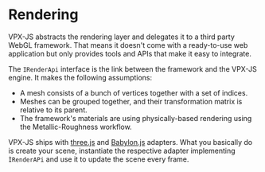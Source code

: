 # Rendering

VPX-JS abstracts the rendering layer and delegates it to a third party WebGL
framework. That means it doesn't come with a ready-to-use web application but
only provides tools and APIs that make it easy to integrate.

The `IRenderApi` interface is the link between the framework and the VPX-JS
engine. It makes the following assumptions:

-   A mesh consists of a bunch of vertices together with a set of indices.
-   Meshes can be grouped together, and their transformation matrix is relative
    to its parent.
-   The framework's materials are using physically-based rendering using the
    Metallic-Roughness workflow.

VPX-JS ships with [three.js](https://threejs.org) and [Babylon.js](https://www.babylonjs.com/)
adapters. What you basically do is create your scene, instantiate the respective
adapter implementing `ÌRenderAPi` and use it to update the scene every frame.
